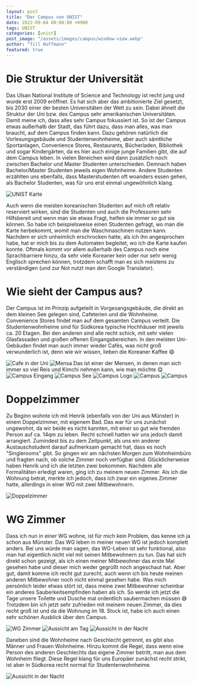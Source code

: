 ```yaml
---
layout: post
title: "Der Campus von UNIST"
date: 2022-09-04 00:00:00 +0900
tags: UNIST
categories: [unist]
post_image: "/assets/images/campus/window-view.webp"
author: "Till Hoffmann"
featured: true
---
```


# Die Struktur der Universität
Das Ulsan National Institute of Science and Technology ist recht jung und wurde erst 2009 eröffnet. Es hat sich aber das ambitionierte Ziel gesetzt, bis 2030 einer der besten Universitäten der Welt zu sein. Dabei ähnelt die Struktur der Uni bzw. des Campus sehr amerikanischen Universitäten. Damit meine ich, dass alles sehr Campus fokussiert ist. So ist der Campus etwas außerhalb der Stadt, das führt dazu, dass man alles, was man braucht, auf dem Campus finden kann. Dazu gehören natürlich die Vorlesungsgebäude und Studentenwohnheime, aber auch sämtliche Sportanlagen, Convenience Stores, Restaurants, Bücherladen, Bibliothek und sogar Kindergärten, da es hier auch einige junge Familien gibt, die auf dem Campus leben. In vielen Bereichen wird dann zusätzlich noch zwischen Bachelor und Master Studenten unterschieden. Demnach haben Bachelor/Master Studenten jeweils eigen Wohnheime. Andere Studenten erzählten uns ebenfalls, dass Masterstudenten oft woanders essen gehen, als Bachelor Studenten, was für uns erst einmal ungewöhnlich klang.

<img alt="UNIST Karte" src="assets/images/campus/unist-map.webp" class="img-fluid w-100"/>

Auch wenn die meisten koreanischen Studenten auf mich oft relativ reserviert wirken, sind die Studenten und auch die Professoren sehr Hilfsbereit und wenn man sie etwas Fragt, helfen sie immer so gut sie können. So habe ich beispielsweise einen Studenten gefragt, wo man die Karte herbekommt, womit man die Waschmaschinen nutzen kann. Nachdem er sich unheimlich erschrocken hatte, als ich ihn angesprochen habe, hat er mich bis zu dem Automaten begleitet, wo ich die Karte kaufen konnte. Oftmals kommt vor allem außerhalb des Campus noch eine Sprachbarriere hinzu, da sehr viele Koreaner kein oder nur sehr wenig Englisch sprechen können, trotzdem schafft man es sich meistens zu verständigen (und zur Not nutzt man den Google Translator).

# Wie sieht der Campus aus?
Der Campus ist im Prinzip aufgeteilt in Vorgesangsgebäude, die direkt an dem kleinen See gelegen sind, Cafeterien und die Wohnheime. Convenience Stores findet man auf dem gesamten Campus verteilt. Die Studentenwohnheime sind für Südkorea typische Hochhäuser mit jeweils ca. 20 Etagen. Bei den anderen sind alle recht schick, mit sehr vielen Glasfassaden und großen offenen Eingangsbereichen. In den meisten Uni-Gebäuden findet man auch immer wieder Cafés, was nicht groß verwunderlich ist, denn wie wir wissen, lieben die Koreaner Kaffee 😄

<img alt="Cafe in der Uni" src="assets/images/campus/coffeeplace.webp" class="img-fluid w-100"/>
<img alt="Mensa" src="assets/images/campus/inside-mensa.webp" class="img-fluid w-100"/>
Das ist einer der Mensen, in denen man sich immer so viel Reis und Kimchi nehmen kann, wie man möchte 😋

<img alt="Campus Eingang" src="assets/images/campus/unist-entrance.webp" class="img-fluid w-100"/>
<img alt="Campus See" src="assets/images/campus/unist-lake.webp" class="img-fluid w-100"/>
<img alt="Campus Logo" src="assets/images/campus/unist-logo.webp" class="img-fluid w-100"/>
<img alt="Campus" src="assets/images/campus/unist-place.webp" class="img-fluid w-100"/>
<img alt="Campus" src="assets/images/campus/unist-student.webp" class="img-fluid w-100"/>


# Doppelzimmer
Zu Beginn wohnte ich mit Henrik (ebenfalls von der Uni aus Münster) in einem Doppelzimmer, mit eigenem Bad. Das war für uns zunächst ungewohnt, da wir beide es nicht kannten, mit einer so gut wie fremden Person auf ca. 14qm zu leben. Recht schnell hatten wir uns jedoch damit arrangiert. Zumindest bis zu dem Zeitpunkt, als uns ein anderer Austauschstudent darauf aufmerksam gemacht hat, dass es noch "Singlerooms" gibt. So gingen wir am nächsten Morgen zum Wohnheimbüro und fragten nach, ob solche Zimmer noch verfügbar sind. Glücklicherweise haben Henrik und ich die letzten zwei bekommen. Nachdem alle Formalitäten erledigt waren, ging ich zu meinem neuen Zimmer. Als ich die Wohnung betrat, merkte ich jedoch, dass ich zwar ein eigenes Zimmer hatte, allerdings in einer WG mit zwei Mitbewohnern.

<img alt="Doppelzimmer" src="assets/images/campus/doubleroom.webp" class="img-fluid w-100"/>


# WG Zimmer
Dass ich nun in einer WG wohne, ist für mich kein Problem, das kenne ich ja schon aus Münster. Das WG leben in meiner neuen WG ist jedoch komplett anders. Bei uns würde man sagen, das WG-Leben ist sehr funktional, also man hat eigentlich nicht viel mit seinen Mitbewohnern zu tun. Das hat sich direkt schon gezeigt, als ich einen meiner Mitbewohner das erste Mal gesehen habe und dieser mich weder gegrüßt noch angeschaut hat. Aber gut, damit komme ich recht gut zurecht, auch wenn ich bis heute meinen anderen Mitbewohner noch nicht einmal gesehen habe. Was mich persönlich leider etwas stört ist, dass meine zwei Mitbewohner scheinbar ein anderes Sauberkeitsempfinden haben als ich. So werde ich jetzt die Tage unsere Toilette und Dusche mal ordentlich saubermachen müssen 😅 Trotzdem bin ich jetzt sehr zufrieden mit meinem neuen Zimmer, da dies recht groß ist und da die Wohnung im 18. Stock ist, habe ich auch einen sehr schönen Ausblick über den Campus.

<img alt="WG Zimmer" src="assets/images/campus/singleroom.webp" class="img-fluid w-100"/>
<img alt="Aussicht am Tag" src="assets/images/campus/window-view.webp" class="img-fluid w-100"/>
<img alt="Aussicht in der Nacht" src="assets/images/campus/window-view-night.webp" class="img-fluid w-100"/>

Daneben sind die Wohnheime nach Geschlecht getrennt, es gibt also Männer und Frauen Wohnheime. Hinzu kommt die Regel, dass wenn eine Person des anderen Geschlechts das eigene Zimmer betritt, man aus dem Wohnheim fliegt. Diese Regel klang für uns Europäer zunächst recht strikt, ist aber in Südkorea recht normal für Studentenwohnheime.

<img alt="Aussicht in der Nacht" src="assets/images/campus/unist-only-male.webp" class="img-fluid w-100"/>